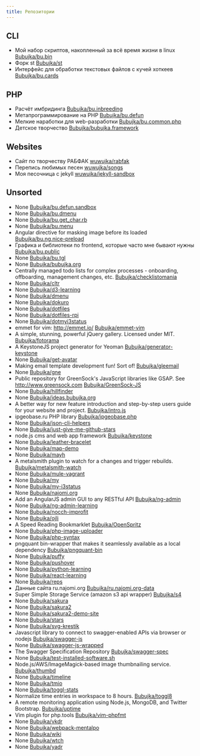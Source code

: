 ```yaml
---
title: Репозитории
---
```


## CLI
- Мой набор скриптов, накопленный за всё время жизни в linux [Bubujka/bu.bin](https://github.com/Bubujka/bu.bin)
- Форк st [Bubujka/st](https://github.com/Bubujka/st)
- Интерфейс для обработки текстовых файлов с кучей хоткеев [Bubujka/bu.cards](https://github.com/Bubujka/bu.cards)

## PHP
- Расчёт имбридинга [Bubujka/bu.inbreeding](https://github.com/Bubujka/bu.inbreeding)
- Метапрограммирование на PHP [Bubujka/bu.defun](https://github.com/Bubujka/bu.defun)
- Мелкие наработки для web-разработки [Bubujka/bu.common.php](https://github.com/Bubujka/bu.common.php)
- Детское творчество [Bubujka/bubujka.framework](https://github.com/Bubujka/bubujka.framework)

## Websites
- Сайт по творчеству РАБФАК [wuwujka/rabfak](https://github.com/wuwujka/rabfak)
- Перепись любимых песен [wuwujka/songs](https://github.com/wuwujka/songs)
- Моя песочница с jekyll [wuwujka/jekyll-sandbox](https://github.com/wuwujka/jekyll-sandbox)


## Unsorted
- None [Bubujka/bu.defun.sandbox](https://github.com/Bubujka/bu.defun.sandbox)
- None [Bubujka/bu.dmenu](https://github.com/Bubujka/bu.dmenu)
- None [Bubujka/bu.get_char.rb](https://github.com/Bubujka/bu.get_char.rb)
- None [Bubujka/bu.menu](https://github.com/Bubujka/bu.menu)
- Angular directive for masking image before its loaded [Bubujka/bu.ng.nice-preload](https://github.com/Bubujka/bu.ng.nice-preload)
- Графика и библиотеки по frontend, которые часто мне бывают нужны [Bubujka/bu.public](https://github.com/Bubujka/bu.public)
- None [Bubujka/bu.tgl](https://github.com/Bubujka/bu.tgl)
- None [Bubujka/bubujka.org](https://github.com/Bubujka/bubujka.org)
- Centrally managed todo lists for complex processes - onboarding, offboarding, management changes, etc. [Bubujka/checklistomania](https://github.com/Bubujka/checklistomania)
- None [Bubujka/cltr](https://github.com/Bubujka/cltr)
- None [Bubujka/d3-learning](https://github.com/Bubujka/d3-learning)
- None [Bubujka/dmenu](https://github.com/Bubujka/dmenu)
- None [Bubujka/dokuro](https://github.com/Bubujka/dokuro)
- None [Bubujka/dotfiles](https://github.com/Bubujka/dotfiles)
- None [Bubujka/dotfiles-rpi](https://github.com/Bubujka/dotfiles-rpi)
- None [Bubujka/dotmyi3status](https://github.com/Bubujka/dotmyi3status)
- emmet for vim: http://emmet.io/ [Bubujka/emmet-vim](https://github.com/Bubujka/emmet-vim)
- A simple, stunning, powerful jQuery gallery. Licensed under MIT. [Bubujka/fotorama](https://github.com/Bubujka/fotorama)
- A KeystoneJS project generator for Yeoman [Bubujka/generator-keystone](https://github.com/Bubujka/generator-keystone)
- None [Bubujka/get-avatar](https://github.com/Bubujka/get-avatar)
- Making email template development fun! Sort of! [Bubujka/gleemail](https://github.com/Bubujka/gleemail)
- None [Bubujka/gne](https://github.com/Bubujka/gne)
- Public repository for GreenSock's JavaScript libraries like GSAP. See http://www.greensock.com [Bubujka/GreenSock-JS](https://github.com/Bubujka/GreenSock-JS)
- None [Bubujka/hillfinder](https://github.com/Bubujka/hillfinder)
- None [Bubujka/ideas.bubujka.org](https://github.com/Bubujka/ideas.bubujka.org)
- A better way for new feature introduction and step-by-step users guide for your website and project. [Bubujka/intro.js](https://github.com/Bubujka/intro.js)
- ipgeobase.ru PHP library [Bubujka/ipgeobase.php](https://github.com/Bubujka/ipgeobase.php)
- None [Bubujka/json-cli-helpers](https://github.com/Bubujka/json-cli-helpers)
- None [Bubujka/just-give-me-github-stars](https://github.com/Bubujka/just-give-me-github-stars)
- node.js cms and web app framework [Bubujka/keystone](https://github.com/Bubujka/keystone)
- None [Bubujka/leather-bracelet](https://github.com/Bubujka/leather-bracelet)
- None [Bubujka/map-demo](https://github.com/Bubujka/map-demo)
- None [Bubujka/mayh](https://github.com/Bubujka/mayh)
- A metalsmith plugin to watch for a changes and trigger rebuilds. [Bubujka/metalsmith-watch](https://github.com/Bubujka/metalsmith-watch)
- None [Bubujka/mule-vagrant](https://github.com/Bubujka/mule-vagrant)
- None [Bubujka/my](https://github.com/Bubujka/my)
- None [Bubujka/my-i3status](https://github.com/Bubujka/my-i3status)
- None [Bubujka/najomi.org](https://github.com/Bubujka/najomi.org)
- Add an AngularJS admin GUI to any RESTful API [Bubujka/ng-admin](https://github.com/Bubujka/ng-admin)
- None [Bubujka/ng-admin-learning](https://github.com/Bubujka/ng-admin-learning)
- None [Bubujka/nocch-improfit](https://github.com/Bubujka/nocch-improfit)
- None [Bubujka/ojli](https://github.com/Bubujka/ojli)
- A Speed Reading Bookmarklet [Bubujka/OpenSpritz](https://github.com/Bubujka/OpenSpritz)
- None [Bubujka/php-image-uploader](https://github.com/Bubujka/php-image-uploader)
- None [Bubujka/php-syntax](https://github.com/Bubujka/php-syntax)
- pngquant bin-wrapper that makes it seamlessly available as a local dependency [Bubujka/pngquant-bin](https://github.com/Bubujka/pngquant-bin)
- None [Bubujka/puffy](https://github.com/Bubujka/puffy)
- None [Bubujka/pushover](https://github.com/Bubujka/pushover)
- None [Bubujka/python-learning](https://github.com/Bubujka/python-learning)
- None [Bubujka/react-learning](https://github.com/Bubujka/react-learning)
- None [Bubujka/reps](https://github.com/Bubujka/reps)
- Данные сайта ru.najomi.org [Bubujka/ru.najomi.org-data](https://github.com/Bubujka/ru.najomi.org-data)
- Super Simple Storage Service (amazon s3 api wrapper) [Bubujka/s4](https://github.com/Bubujka/s4)
- None [Bubujka/sakura](https://github.com/Bubujka/sakura)
- None [Bubujka/sakura2](https://github.com/Bubujka/sakura2)
- None [Bubujka/sakura2-demo-site](https://github.com/Bubujka/sakura2-demo-site)
- None [Bubujka/stars](https://github.com/Bubujka/stars)
- None [Bubujka/svg-krestik](https://github.com/Bubujka/svg-krestik)
- Javascript library to connect to swagger-enabled APIs via browser or nodejs [Bubujka/swagger-js](https://github.com/Bubujka/swagger-js)
- None [Bubujka/swagger-js-wrapped](https://github.com/Bubujka/swagger-js-wrapped)
- The Swagger Specification Repository [Bubujka/swagger-spec](https://github.com/Bubujka/swagger-spec)
- None [Bubujka/test-installed-software.sh](https://github.com/Bubujka/test-installed-software.sh)
- Node.js/AWS/ImageMagick-based image thumbnailing service. [Bubujka/thumbd](https://github.com/Bubujka/thumbd)
- None [Bubujka/timeline](https://github.com/Bubujka/timeline)
- None [Bubujka/tmio](https://github.com/Bubujka/tmio)
- None [Bubujka/toggl-stats](https://github.com/Bubujka/toggl-stats)
- Normalize time entries in workspace to 8 hours. [Bubujka/toggl8](https://github.com/Bubujka/toggl8)
- A remote monitoring application using Node.js, MongoDB, and Twitter Bootstrap. [Bubujka/uptime](https://github.com/Bubujka/uptime)
- Vim plugin for php.tools [Bubujka/vim-phpfmt](https://github.com/Bubujka/vim-phpfmt)
- None [Bubujka/vkdr](https://github.com/Bubujka/vkdr)
- None [Bubujka/webpack-mentalpo](https://github.com/Bubujka/webpack-mentalpo)
- None [Bubujka/wiki](https://github.com/Bubujka/wiki)
- None [Bubujka/wtch](https://github.com/Bubujka/wtch)
- None [Bubujka/yadr](https://github.com/Bubujka/yadr)

